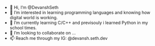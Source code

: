 - 👋 Hi, I’m @DevanshSeth
- 👀 I’m interested in learning programming languages and knowing how digital world is working.
- 🌱 I’m currently learning C/C++ and previsouly i learned Python in my school times.
- 💞️ I’m looking to collaborate on ...
- 📫 Reach me through my IG: @devansh.seth.dev

<!---
DevanshSeth/DevanshSeth is a ✨ special ✨ repository because its `README.md` (this file) appears on your GitHub profile.
You can click the Preview link to take a look at your changes.
--->
